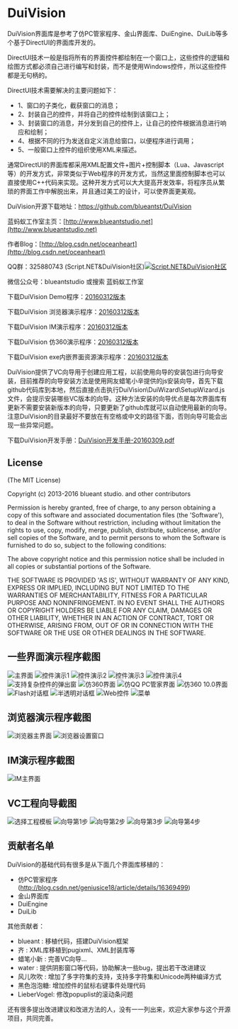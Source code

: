 DuiVision
=========

DuiVision界面库是参考了仿PC管家程序、金山界面库、DuiEngine、DuiLib等多个基于DirectUI的界面库开发的。

DirectUI技术一般是指将所有的界面控件都绘制在一个窗口上，这些控件的逻辑和绘图方式都必须自己进行编写和封装，而不是使用Windows控件，所以这些控件都是无句柄的。

DirectUI技术需要解决的主要问题如下：
- 1、窗口的子类化，截获窗口的消息；
- 2、封装自己的控件，并将自己的控件绘制到该窗口上；
- 3、封装窗口的消息，并分发到自己的控件上，让自己的控件根据消息进行响应和绘制；
- 4、根据不同的行为发送自定义消息给窗口，以便程序进行调用；
- 5、一般窗口上控件的组织使用XML来描述。

通常DirectUI的界面库都采用XML配置文件+图片+控制脚本（Lua、Javascript等）的开发方式，非常类似于Web程序的开发方式，当然这里面控制脚本也可以直接使用C++代码来实现。这种开发方式可以大大提高开发效率，将程序员从繁琐的界面工作中解脱出来，并且通过美工的设计，可以使界面更美观。

DuiVision开源下载地址：https://github.com/blueantst/DuiVision

蓝蚂蚁工作室主页：[http://www.blueantstudio.net](http://www.blueantstudio.net)

作者Blog：[http://blog.csdn.net/oceanheart](http://blog.csdn.net/oceanheart)

QQ群：325880743 (Script.NET&DuiVision社区)<a target="_blank" href="http://shang.qq.com/wpa/qunwpa?idkey=7e3a1bd187395dbc62ae950b236386bf2de8a58fe83bd71f30de142619cb7aa9"><img border="0" src="http://pub.idqqimg.com/wpa/images/group.png" alt="Script.NET&amp;DuiVision社区" title="Script.NET&amp;DuiVision社区"></a>

微信公众号：blueantstudio 或搜索 蓝蚂蚁工作室

下载DuiVision Demo程序：[20160312版本](http://www.blueantstudio.net/duivision/DuiVisionDemo-20160312.zip)

下载DuiVision 浏览器演示程序：[20160312版本](http://www.blueantstudio.net/duivision/DuiVisionExplorer-20160312.zip)

下载DuiVision IM演示程序：[20160312版本](http://www.blueantstudio.net/duivision/DuiVisionIM-20160312.zip)

下载DuiVision 仿360演示程序：[20160312版本](http://www.blueantstudio.net/duivision/DuiVision360Demo-20160312.zip)

下载DuiVision exe内嵌界面资源演示程序：[20160312版本](http://www.blueantstudio.net/duivision/DuiVisionZipEmbedDemo-20160312.zip)

DuiVision提供了VC向导用于创建应用工程，以前使用向导的安装包进行向导安装，目前推荐的向导安装方法是使用网友蜡笔小辛提供的js安装向导，首先下载github代码库到本地，然后直接点击执行DuiVision\DuiWizard\SetupWizard.js文件，会提示安装哪些VC版本的向导。这种方法安装的向导优点是每次界面库有更新不需要安装新版本的向导，只要更新了github库就可以自动使用最新的向导。注意DuiVision的目录最好不要放在有空格或中文的路径下面，否则向导可能会出现一些异常问题。

下载DuiVision开发手册：[DuiVision开发手册-20160309.pdf](http://www.blueantstudio.net/duivision/DuiVision%E5%BC%80%E5%8F%91%E6%89%8B%E5%86%8C-20160309.pdf)

## License

(The MIT License)

Copyright (c) 2013-2016 blueant studio. and other contributors

Permission is hereby granted, free of charge, to any person obtaining
a copy of this software and associated documentation files (the
'Software'), to deal in the Software without restriction, including
without limitation the rights to use, copy, modify, merge, publish,
distribute, sublicense, and/or sell copies of the Software, and to
permit persons to whom the Software is furnished to do so, subject to
the following conditions:

The above copyright notice and this permission notice shall be
included in all copies or substantial portions of the Software.

THE SOFTWARE IS PROVIDED 'AS IS', WITHOUT WARRANTY OF ANY KIND,
EXPRESS OR IMPLIED, INCLUDING BUT NOT LIMITED TO THE WARRANTIES OF
MERCHANTABILITY, FITNESS FOR A PARTICULAR PURPOSE AND NONINFRINGEMENT.
IN NO EVENT SHALL THE AUTHORS OR COPYRIGHT HOLDERS BE LIABLE FOR ANY
CLAIM, DAMAGES OR OTHER LIABILITY, WHETHER IN AN ACTION OF CONTRACT,
TORT OR OTHERWISE, ARISING FROM, OUT OF OR IN CONNECTION WITH THE
SOFTWARE OR THE USE OR OTHER DEALINGS IN THE SOFTWARE.

## 一些界面演示程序截图
![主界面](http://www.blueantstudio.net/duivision/suolue/duivision_home.jpg)
![控件演示1](http://www.blueantstudio.net/duivision/suolue/duivision_ctrl1.jpg)
![控件演示2](http://www.blueantstudio.net/duivision/suolue/duivision_ctrl2.jpg)
![控件演示3](http://www.blueantstudio.net/duivision/suolue/duivision_gridctrl.jpg)
![控件演示4](http://www.blueantstudio.net/duivision/suolue/duivision_treectrl.jpg)
![支持复杂控件的弹出窗](http://www.blueantstudio.net/duivision/suolue/duivision_popuplist.jpg)
![仿360界面](http://www.blueantstudio.net/duivision/suolue/duivision_360.jpg)
![仿QQ PC管家界面](http://www.blueantstudio.net/duivision/suolue/duivision_pcmgr.jpg)
![仿360 10.0界面](http://www.blueantstudio.net/duivision/suolue/dui360.10.jpg)
![Flash对话框](http://www.blueantstudio.net/duivision/suolue/duivision_flashdlg.jpg)
![半透明对话框](http://www.blueantstudio.net/duivision/suolue/duivision_translucentdlg.jpg)
![Web控件](http://www.blueantstudio.net/duivision/suolue/duivision_webbrowser.jpg)
![菜单](http://www.blueantstudio.net/duivision/suolue/duivision_menu.jpg)

## 浏览器演示程序截图
![浏览器主界面](http://www.blueantstudio.net/duivision/suolue/duivisionexplorer.jpg)
![浏览器设置窗口](http://www.blueantstudio.net/duivision/suolue/explorer_option.jpg)

## IM演示程序截图
![IM主界面](http://www.blueantstudio.net/duivision/suolue/duivision-im.jpg)

## VC工程向导截图
![选择工程模板](http://www.blueantstudio.net/duivision/suolue/wizard.jpg)
![向导第1步](http://www.blueantstudio.net/duivision/suolue/wizard_step1.jpg)
![向导第2步](http://www.blueantstudio.net/duivision/suolue/wizard_step2.jpg)
![向导第3步](http://www.blueantstudio.net/duivision/suolue/wizard_step3.jpg)
![向导第4步](http://www.blueantstudio.net/duivision/suolue/wizard_step4.jpg)

## 贡献者名单
DuiVision的基础代码有很多是从下面几个界面库移植的：
- 仿PC管家程序 (http://blog.csdn.net/geniusice18/article/details/16369499)
- 金山界面库
- DuiEngine
- DuiLib

其他贡献者：
- blueant  : 移植代码，搭建DuiVision框架
- 齐       : XML库移植到pugixml、XML封装库等
- 蜡笔小新 : 完善VC向导...
- water    : 提供阴影窗口等代码，协助解决一些bug，提出若干改进建议
- 风儿吹吹 : 增加了多字符集的支持，支持多字符集和Unicode两种编译方式
- 黑色泡泡糖: 增加控件的鼠标右键事件处理代码
- LieberVogel: 修改popuplist的滚动条问题

还有很多提出改进建议和改进方法的人，没有一一列出来，欢迎大家参与这个开源项目，共同完善。
